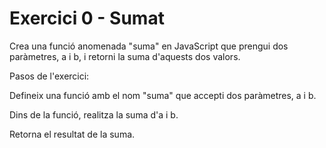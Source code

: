 # Exercici 0 - Sumat

Crea una funció anomenada "suma" en JavaScript que prengui dos paràmetres, a i b, i retorni la suma d'aquests dos valors.

Pasos de l'exercici:

Defineix una funció amb el nom "suma" que accepti dos paràmetres, a i b.

Dins de la funció, realitza la suma d'a i b.

Retorna el resultat de la suma.
